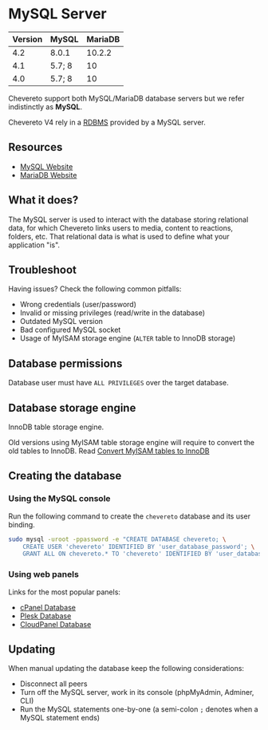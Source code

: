 # MySQL Server

| Version | MySQL  | MariaDB |
| ------- | ------ | ------- |
| 4.2     | 8.0.1  | 10.2.2  |
| 4.1     | 5.7; 8 | 10      |
| 4.0     | 5.7; 8 | 10      |

Chevereto support both MySQL/MariaDB database servers but we refer indistinctly as **MySQL**.

Chevereto V4 rely in a [RDBMS](https://en.wikipedia.org/wiki/Relational_database) provided by a MySQL server.

## Resources

* [MySQL Website](https://www.mysql.com/)
* [MariaDB Website](https://mariadb.org/)

## What it does?

The MySQL server is used to interact with the database storing relational data, for which Chevereto links users to media, content to reactions, folders, etc. That relational data is what is used to define what your application "is".

## Troubleshoot

Having issues? Check the following common pitfalls:

* Wrong credentials (user/password)
* Invalid or missing privileges (read/write in the database)
* Outdated MySQL version
* Bad configured MySQL socket
* Usage of MyISAM storage engine (`ALTER` table to InnoDB storage)

## Database permissions

Database user must have `ALL PRIVILEGES` over the target database.

## Database storage engine

InnoDB table storage engine.

Old versions using MyISAM table storage engine will require to convert the old tables to InnoDB. Read [Convert MyISAM tables to InnoDB](https://dev.mysql.com/doc/refman/8.0/en/converting-tables-to-innodb.html)

## Creating the database

### Using the MySQL console

Run the following command to create the `chevereto` database and its user binding.

```sh
sudo mysql -uroot -ppassword -e "CREATE DATABASE chevereto; \
    CREATE USER 'chevereto' IDENTIFIED BY 'user_database_password'; \
    GRANT ALL ON chevereto.* TO 'chevereto' IDENTIFIED BY 'user_database_password';"
```

### Using web panels

Links for the most popular panels:

* [cPanel Database](https://docs.cpanel.net/cpanel/databases/mysql-databases/)
* [Plesk Database](https://docs.plesk.com/en-US/obsidian/customer-guide/website-databases/creating-databases.65157/)
* [CloudPanel Database](https://www.cloudpanel.io/docs/cloudpanel-ce/frontend-area/databases)

## Updating

When manual updating the database keep the following considerations:

* Disconnect all peers
* Turn off the MySQL server, work in its console (phpMyAdmin, Adminer, CLI)
* Run the MySQL statements one-by-one (a semi-colon `;` denotes when a MySQL statement ends)
